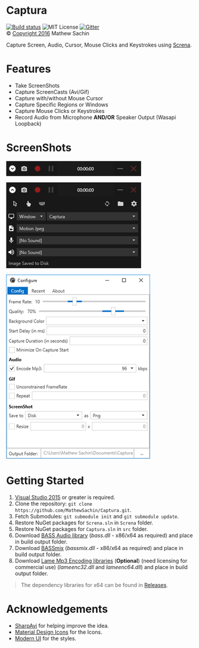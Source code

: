 # Captura
[![Build status](https://ci.appveyor.com/api/projects/status/cgobcowf79uc5dx0/branch/master??svg=true)](https://ci.appveyor.com/project/MathewSachin/captura)
![MIT License](https://img.shields.io/github/license/MathewSachin/Captura.svg)
[![Gitter](https://badges.gitter.im/MathewSachin/Screna.svg)](https://gitter.im/MathewSachin/Screna)  
&copy; [Copyright 2016](LICENSE.md) Mathew Sachin

Capture Screen, Audio, Cursor, Mouse Clicks and Keystrokes using [Screna](https://github.com/MathewSachin/Screna).

# Features
- Take ScreenShots
- Capture ScreenCasts (Avi/Gif)
- Capture with/without Mouse Cursor
- Capture Specific Regions or Windows
- Capture Mouse Clicks or Keystrokes
- Record Audio from Microphone **AND/OR** Speaker Output (Wasapi Loopback)

# ScreenShots
![Main](ScreenShots/main.png)

![Expanded](ScreenShots/expanded.png)

![Config](ScreenShots/config.png)

# Getting Started
1. [Visual Studio 2015](https://visualstudio.com) or greater is required.
2. Clone the repository: `git clone https://github.com/MathewSachin/Captura.git`.
3. Fetch Submodules: `git submodule init` and `git submodule update`.
4. Restore NuGet packages for `Screna.sln` in `Screna` folder.
5. Restore NuGet packages for `Captura.sln` in `src` folder.
6. Download [BASS Audio library](http://www.un4seen.com/download.php?bass24) (*bass.dll* - x86/x64 as required) and place in build output folder.
7. Download [BASSmix](http://www.un4seen.com/download.php?bassmix24) (*bassmix.dll* - x86/x64 as required) and place in build output folder.
8. Download [Lame Mp3 Encoding libraries](http://lame.sourceforge.net) (**Optional**) (need licensing for commercial use) (_lameenc32.dll_ and _lameenc64.dll_) and place in build output folder.

> The dependency libraries for x64 can be found in [Releases](https://github.com/MathewSachin/Captura/releases).

# Acknowledgements
- [SharpAvi](https://github.com/bassill/sharpavi) for helping improve the idea.
- [Material Design Icons](https://materialdesignicons.com) for the Icons.
- [Modern UI](https://github.com/firstfloorsoftware/mui) for the styles.